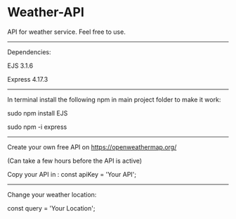 # Weather-API
API for weather service. Feel free to use. 

______________________________________________

Dependencies: 

EJS 3.1.6

Express 4.17.3

______________________________________________

In terminal install the following npm in main project folder to make it work:

sudo npm install EJS

sudo npm -i express 

______________________________________________

Create your own free API on https://openweathermap.org/

(Can take a few hours before the API is active)

Copy your API in :
const apiKey = 'Your API';
_______________________________________________

Change your weather location: 

const query = 'Your Location';
